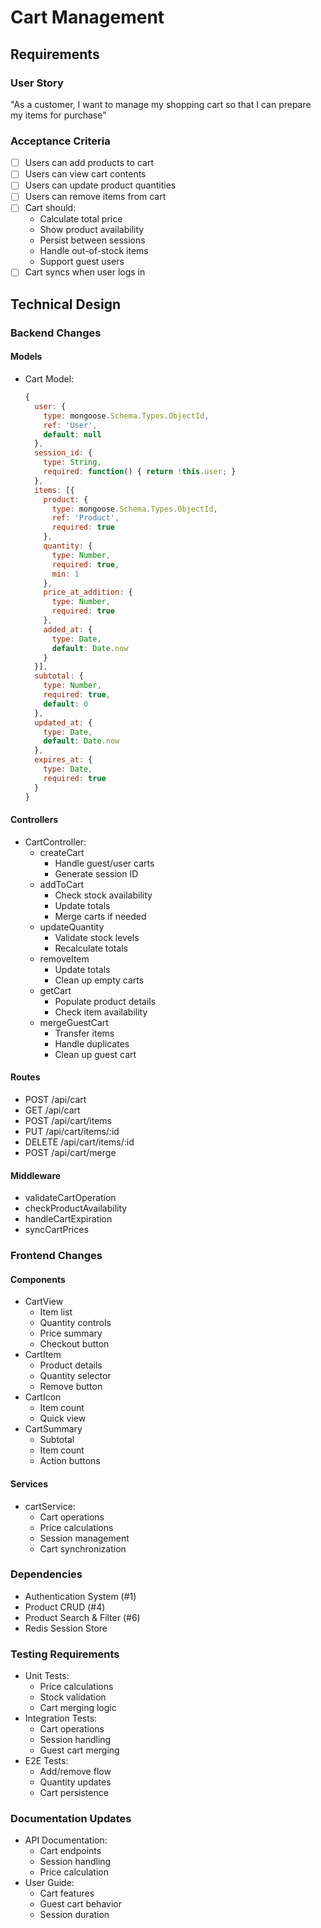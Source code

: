 # Cart Management

## Requirements
### User Story
"As a customer, I want to manage my shopping cart so that I can prepare my items for purchase"

### Acceptance Criteria
- [ ] Users can add products to cart
- [ ] Users can view cart contents
- [ ] Users can update product quantities
- [ ] Users can remove items from cart
- [ ] Cart should:
  - Calculate total price
  - Show product availability
  - Persist between sessions
  - Handle out-of-stock items
  - Support guest users
- [ ] Cart syncs when user logs in

## Technical Design

### Backend Changes
#### Models
- Cart Model:
  ```javascript
  {
    user: {
      type: mongoose.Schema.Types.ObjectId,
      ref: 'User',
      default: null
    },
    session_id: {
      type: String,
      required: function() { return !this.user; }
    },
    items: [{
      product: {
        type: mongoose.Schema.Types.ObjectId,
        ref: 'Product',
        required: true
      },
      quantity: {
        type: Number,
        required: true,
        min: 1
      },
      price_at_addition: {
        type: Number,
        required: true
      },
      added_at: {
        type: Date,
        default: Date.now
      }
    }],
    subtotal: {
      type: Number,
      required: true,
      default: 0
    },
    updated_at: {
      type: Date,
      default: Date.now
    },
    expires_at: {
      type: Date,
      required: true
    }
  }
  ```

#### Controllers
- CartController:
  - createCart
    - Handle guest/user carts
    - Generate session ID
  - addToCart
    - Check stock availability
    - Update totals
    - Merge carts if needed
  - updateQuantity
    - Validate stock levels
    - Recalculate totals
  - removeItem
    - Update totals
    - Clean up empty carts
  - getCart
    - Populate product details
    - Check item availability
  - mergeGuestCart
    - Transfer items
    - Handle duplicates
    - Clean up guest cart

#### Routes
- POST /api/cart
- GET /api/cart
- POST /api/cart/items
- PUT /api/cart/items/:id
- DELETE /api/cart/items/:id
- POST /api/cart/merge

#### Middleware
- validateCartOperation
- checkProductAvailability
- handleCartExpiration
- syncCartPrices

### Frontend Changes
#### Components
- CartView
  - Item list
  - Quantity controls
  - Price summary
  - Checkout button
- CartItem
  - Product details
  - Quantity selector
  - Remove button
- CartIcon
  - Item count
  - Quick view
- CartSummary
  - Subtotal
  - Item count
  - Action buttons

#### Services
- cartService:
  - Cart operations
  - Price calculations
  - Session management
  - Cart synchronization

### Dependencies
- Authentication System (#1)
- Product CRUD (#4)
- Product Search & Filter (#6)
- Redis Session Store

### Testing Requirements
- Unit Tests:
  - Price calculations
  - Stock validation
  - Cart merging logic
- Integration Tests:
  - Cart operations
  - Session handling
  - Guest cart merging
- E2E Tests:
  - Add/remove flow
  - Quantity updates
  - Cart persistence

### Documentation Updates
- API Documentation:
  - Cart endpoints
  - Session handling
  - Price calculation
- User Guide:
  - Cart features
  - Guest cart behavior
  - Session duration 